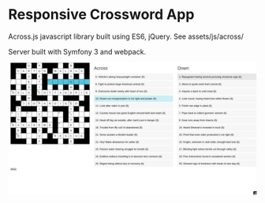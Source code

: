 
Responsive Crossword App
=====

Across.js javascript library built using ES6, jQuery. See assets/js/across/

Server built with Symfony 3 and webpack.

![My image](assets/static/acrossimage.png)
